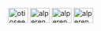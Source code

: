 <p align="left">
<a href="https://twitter.com/otioseen" target="blank"><img align="center" src="https://raw.githubusercontent.com/rahuldkjain/github-profile-readme-generator/master/src/images/icons/Social/twitter.svg" alt="otioseen" height="30" width="40" /></a>
<a href="https://linkedin.com/in/alperenyalvac" target="blank"><img align="center" src="https://raw.githubusercontent.com/rahuldkjain/github-profile-readme-generator/master/src/images/icons/Social/linked-in-alt.svg" alt="alperenyalvac" height="30" width="40" /></a>
<a href="https://instagram.com/alperenyalvac" target="blank"><img align="center" src="https://raw.githubusercontent.com/rahuldkjain/github-profile-readme-generator/master/src/images/icons/Social/instagram.svg" alt="alperenyalvac" height="30" width="40" /></a>
<a href="mailto:alperenyalvac@gmail.com" target="blank"><img align="center" src="https://mailmeteor.com/logos/assets/PNG/Gmail_Logo_512px.png" alt="alperenyalvac@gmail.com" height="30" width="40" /></a>
</p>
